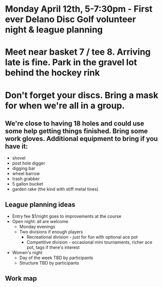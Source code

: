 # Monday April 12th, 5-7:30pm - First ever Delano Disc Golf volunteer night & league planning
# Meet near basket 7 / tee 8. Arriving late is fine. Park in the gravel lot behind the hockey rink
# Don't forget your discs. Bring a mask for when we're all in a group.

## We're close to having 18 holes and could use some help getting things finished. Bring some work gloves. Additional equipment to bring if you have it:

* shovel
* post hole digger
* digging bar
* wheel barrow
* trash grabber
* 5 gallon bucket
* garden rake (the kind with stiff metal tines)

## League planning ideas

* Entry fee $1/night goes to improvements at the course
* Open night: all are welcome
  * Monday evenings
  * Two divisions if enough players
    * Recreational division - just for fun with optional ace pot
    * Competitive division - occasional mini tournaments, richer ace pot, tags if there's interest
* Women's night
  * Day of the week TBD by participants
  * Structure TBD by participants
## Work map

<script src="https://embed.github.com/view/geojson/tdgrosshuesch/Delano-Disc-Golf/master/"></script>
